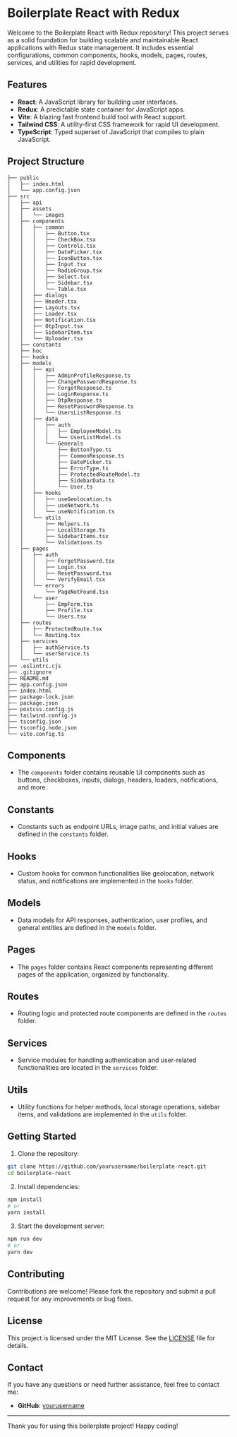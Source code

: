 # Boilerplate React with Redux

Welcome to the Boilerplate React with Redux repository! This project serves as a solid foundation for building scalable and maintainable React applications with Redux state management. It includes essential configurations, common components, hooks, models, pages, routes, services, and utilities for rapid development.

## Features

- **React**: A JavaScript library for building user interfaces.
- **Redux**: A predictable state container for JavaScript apps.
- **Vite**: A blazing fast frontend build tool with React support.
- **Tailwind CSS**: A utility-first CSS framework for rapid UI development.
- **TypeScript**: Typed superset of JavaScript that compiles to plain JavaScript.

## Project Structure

```plaintext
├── public
│   ├── index.html
│   └── app.config.json
├── src
│   ├── api
│   ├── assets
│   │   └── images
│   ├── components
│   │   ├── common
│   │   │   ├── Button.tsx
│   │   │   ├── CheckBox.tsx
│   │   │   ├── Controls.tsx
│   │   │   ├── DatePicker.tsx
│   │   │   ├── IconButton.tsx
│   │   │   ├── Input.tsx
│   │   │   ├── RadioGroup.tsx
│   │   │   ├── Select.tsx
│   │   │   ├── Sidebar.tsx
│   │   │   └── Table.tsx
│   │   ├── dialogs
│   │   ├── Header.tsx
│   │   ├── Layouts.tsx
│   │   ├── Loader.tsx
│   │   ├── Notification.tsx
│   │   ├── OtpInput.tsx
│   │   ├── SidebarItem.tsx
│   │   └── Uploader.tsx
│   ├── constants
│   ├── hoc
│   ├── hooks
│   ├── models
│   │   ├── api
│   │   │   ├── AdminProfileResponse.ts
│   │   │   ├── ChangePasswordResponse.ts
│   │   │   ├── ForgotResponse.ts
│   │   │   ├── LoginResponse.ts
│   │   │   ├── OtpResponse.ts
│   │   │   ├── ResetPasswordResponse.ts
│   │   │   └── UsersListResponse.ts
│   │   ├── data
│   │   │   ├── auth
│   │   │   │   ├── EmployeeModel.ts
│   │   │   │   └── UserListModel.ts
│   │   │   └── Generals
│   │   │       ├── ButtonType.ts
│   │   │       ├── CommonResponse.ts
│   │   │       ├── DatePicker.ts
│   │   │       ├── ErrorType.ts
│   │   │       ├── ProtectedRouteModel.ts
│   │   │       ├── SidebarData.ts
│   │   │       └── User.ts
│   │   ├── hooks
│   │   │   ├── useGeolocation.ts
│   │   │   ├── useNetwork.ts
│   │   │   └── useNotification.ts
│   │   └── utils
│   │       ├── Helpers.ts
│   │       ├── LocalStorage.ts
│   │       ├── SidebarItems.tsx
│   │       └── Validations.ts
│   ├── pages
│   │   ├── auth
│   │   │   ├── ForgotPassword.tsx
│   │   │   ├── Login.tsx
│   │   │   ├── ResetPassword.tsx
│   │   │   └── VerifyEmail.tsx
│   │   └── errors
│   │       └── PageNotFound.tsx
│   │   └── user
│   │       ├── EmpForm.tsx
│   │       ├── Profile.tsx
│   │       └── Users.tsx
│   ├── routes
│   │   ├── ProtectedRoute.tsx
│   │   └── Routing.tsx
│   ├── services
│   │   ├── authService.ts
│   │   └── userService.ts
│   └── utils
├── .eslintrc.cjs
├── .gitignore
├── README.md
├── app.config.json
├── index.html
├── package-lock.json
├── package.json
├── postcss.config.js
├── tailwind.config.js
├── tsconfig.json
├── tsconfig.node.json
└── vite.config.ts
```

## Components

- The `components` folder contains reusable UI components such as buttons, checkboxes, inputs, dialogs, headers, loaders, notifications, and more.

## Constants

- Constants such as endpoint URLs, image paths, and initial values are defined in the `constants` folder.

## Hooks

- Custom hooks for common functionalities like geolocation, network status, and notifications are implemented in the `hooks` folder.

## Models

- Data models for API responses, authentication, user profiles, and general entities are defined in the `models` folder.

## Pages

- The `pages` folder contains React components representing different pages of the application, organized by functionality.

## Routes

- Routing logic and protected route components are defined in the `routes` folder.

## Services

- Service modules for handling authentication and user-related functionalities are located in the `services` folder.

## Utils

- Utility functions for helper methods, local storage operations, sidebar items, and validations are implemented in the `utils` folder.

## Getting Started

1. Clone the repository:

```bash
git clone https://github.com/yourusername/boilerplate-react.git
cd boilerplate-react
```

2. Install dependencies:

```bash
npm install
# or
yarn install
```

3. Start the development server:

```bash
npm run dev
# or
yarn dev
```

## Contributing

Contributions are welcome! Please fork the repository and submit a pull request for any improvements or bug fixes.

## License

This project is licensed under the MIT License. See the [LICENSE](LICENSE) file for details.

## Contact

If you have any questions or need further assistance, feel free to contact me:

- **GitHub**: [yourusername](https://github.com/yourusername)

---

Thank you for using this boilerplate project! Happy coding!
